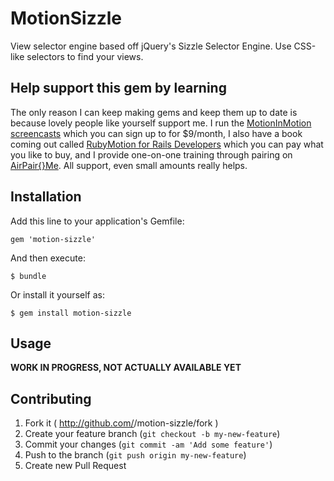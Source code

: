 # MotionSizzle

View selector engine based off jQuery's Sizzle Selector Engine. Use CSS-like selectors to find your views.

## Help support this gem by learning

The only reason I can keep making gems and keep them up to date is because lovely people like yourself support me. I run the [MotionInMotion screencasts](https://motioninmotion.tv/) which you can sign up to for $9/month, I also have a book coming out called [RubyMotion for Rails Developers](http://book.motioninmotion.tv/) which you can pay what you like to buy, and I provide one-on-one training through pairing on [AirPair{}Me](http://airpair.me/fluffyjack?utm_source=expert&utm_medium=readme&utm_term=motion-sizzle&utm_content=github&utm_campaign=airpairme). All support, even small amounts really helps.

## Installation

Add this line to your application's Gemfile:

    gem 'motion-sizzle'

And then execute:

    $ bundle

Or install it yourself as:

    $ gem install motion-sizzle

## Usage

**WORK IN PROGRESS, NOT ACTUALLY AVAILABLE YET**

## Contributing

1. Fork it ( http://github.com/<my-github-username>/motion-sizzle/fork )
2. Create your feature branch (`git checkout -b my-new-feature`)
3. Commit your changes (`git commit -am 'Add some feature'`)
4. Push to the branch (`git push origin my-new-feature`)
5. Create new Pull Request
